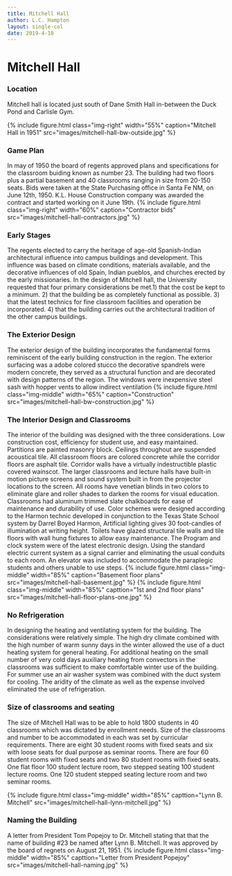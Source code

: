 ```yaml
---
title: Mitchell Hall
author: L.C. Hampton
layout: single-col
date: 2019-4-10
---
```



# Mitchell Hall

### Location
Mitchell hall is located just south of Dane Smith Hall in-between the Duck Pond and Carlisle Gym. 

{% include figure.html class="img-right" width="55%" caption="Mitchell Hall in 1951" src="images/mitchell-hall-bw-outside.jpg" %}

### Game Plan
In may of 1950 the board of regents approved plans and specifications for the classroom buiding known as number 23. The building had two floors plus a partial basement and 40 classrooms ranging in size from 20-150 seats. Bids were taken at the State Purchasing office in Santa Fe NM, on June 12th, 1950. K.L. House Construction company was awarded the contract and started working on it June 19th. 
{% include figure.html class="img-right" width="60%" caption="Contractor bids" src="images/mitchell-hall-contractors.jpg" %}

### Early Stages
The regents elected to carry the heritage of age-old Spanish-Indian architectural influence into campus buildings and development. This influence was based on climate conditions, materials available, and the decorative influences of old Spain, Indian pueblos, and churches erected by the early missionaries. In the design of Mitchell hall, the University requested that four primary considerations be met.1) that the cost be kept to a minimum. 2) that the building be as completely functional as possible. 3) that the latest technics for fine classroom facilities and operation be incorporated. 4) that the building carries out the architectural tradition of the other campus buildings. 

### The Exterior Design
The exterior design of the building incorporates the fundamental forms reminiscent of the early building construction in the region. The exterior surfacing was a adobe colored stucco the decorative spandrels were modern concrete, they served as a structural function and are decorated with design patterns of the region. The windows were inexpensive steel sash with hopper vents to allow indirect ventilation 
{% include figure.html class="img-middle" width="65%" caption="Construction" src="images/mitchell-hall-bw-construction.jpg" %}

### The Interior Design and Classrooms
The interior of the building was designed with the three considerations. Low construction cost, efficiency for student use, and easy maintained. Partitions are painted masonry block. Ceilings throughout are suspended acoustical tile. All classroom floors are colored concrete while the corridor floors are asphalt tile. Corridor walls have a virtually indestructible plastic covered wainscot. The larger classrooms and lecture halls have built-in motion picture screens and sound system built in from the projector locations to the screen. All rooms have venetian blinds in two colors to eliminate glare and roller shades to darken the rooms for visual education. Classrooms had aluminum trimmed slate chalkboards for ease of maintenance and durability of use. Color schemes were designed according to the Harmon technic developed in conjunction to the Texas State School system by Darrel Boyed Harmon, Artificial lighting gives 30 foot-candles of illumination at writing height. Toilets have glazed structural tile walls and tile floors with wall hung fixtures to allow easy maintenance. The Program and clock system were of the latest electronic design. Using the standard electric current system as a signal carrier and eliminating the usual conduits to each room. An elevator was included to accommodate the paraplegic students and others unable to use steps. 
{% include figure.html class="img-middle" width="85%" caption="Basement floor plans" src="images/mitchell-hall-basement.jpg" %}
{% include figure.html class="img-middle" width="85%" capttion="1st and 2nd floor plans" src="images/mitchell-hall-floor-plans-one.jpg" %}
### No  Refrigeration
In designing the heating and ventilating system for the building. The considerations were relatively simple. The high dry climate combined with the high number of warm sunny days in the winter allowed the use of a duct heating system for general heating. For additional heating on the small number of very cold days auxiliary heating from convectors in the classrooms was sufficient to make comfortable winter use of the building. For summer use an air washer system was combined with the duct system for cooling. The aridity of the climate as well as the expense involved eliminated the use of refrigeration. 

### Size of classrooms and seating
The size of Mitchell Hall was to be able to hold 1800 students in 40 classrooms which was dictated by enrollment needs. Size of the classrooms and number to be accommodated in each was set by curricular requirements. There are eight 30 student rooms with fixed seats and six with loose seats for dual purpose as seminar rooms. There are four 60 student rooms with fixed seats and two 80 student rooms with fixed seats. One flat floor 100 student lecture room, two stepped seating 100 student lecture rooms. One 120 student stepped seating lecture room and two seminar rooms. 

{% include figure.html class="img-middle" width="85%" capttion="Lynn B. Mitchell" src="images/mitchell-hall-lynn-mitchell.jpg" %}
### Naming the Building
A letter from President Tom Popejoy to Dr. Mitchell stating that that the name of building #23 be named after Lynn B. Mitchell. It was approved by the board of regnets on August 21, 1951. {% include figure.html class="img-middle" width="85%" capttion="Letter from President Popejoy" src="images/mitchell-hall-naming.jpg" %}
